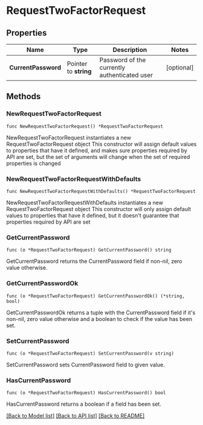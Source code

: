 # RequestTwoFactorRequest

## Properties

Name | Type | Description | Notes
------------ | ------------- | ------------- | -------------
**CurrentPassword** | Pointer to **string** | Password of the currently authenticated user | [optional] 

## Methods

### NewRequestTwoFactorRequest

`func NewRequestTwoFactorRequest() *RequestTwoFactorRequest`

NewRequestTwoFactorRequest instantiates a new RequestTwoFactorRequest object
This constructor will assign default values to properties that have it defined,
and makes sure properties required by API are set, but the set of arguments
will change when the set of required properties is changed

### NewRequestTwoFactorRequestWithDefaults

`func NewRequestTwoFactorRequestWithDefaults() *RequestTwoFactorRequest`

NewRequestTwoFactorRequestWithDefaults instantiates a new RequestTwoFactorRequest object
This constructor will only assign default values to properties that have it defined,
but it doesn't guarantee that properties required by API are set

### GetCurrentPassword

`func (o *RequestTwoFactorRequest) GetCurrentPassword() string`

GetCurrentPassword returns the CurrentPassword field if non-nil, zero value otherwise.

### GetCurrentPasswordOk

`func (o *RequestTwoFactorRequest) GetCurrentPasswordOk() (*string, bool)`

GetCurrentPasswordOk returns a tuple with the CurrentPassword field if it's non-nil, zero value otherwise
and a boolean to check if the value has been set.

### SetCurrentPassword

`func (o *RequestTwoFactorRequest) SetCurrentPassword(v string)`

SetCurrentPassword sets CurrentPassword field to given value.

### HasCurrentPassword

`func (o *RequestTwoFactorRequest) HasCurrentPassword() bool`

HasCurrentPassword returns a boolean if a field has been set.


[[Back to Model list]](../README.md#documentation-for-models) [[Back to API list]](../README.md#documentation-for-api-endpoints) [[Back to README]](../README.md)


